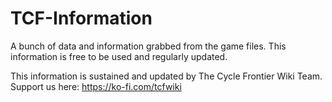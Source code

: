 # TCF-Information
A bunch of data and information grabbed from the game files. This information is free to be used and regularly updated.

This information is sustained and updated by The Cycle Frontier Wiki Team.
Support us here: https://ko-fi.com/tcfwiki
